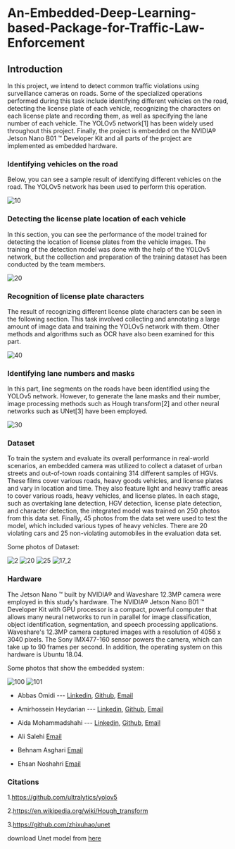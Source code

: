 # An-Embedded-Deep-Learning-based-Package-for-Traffic-Law-Enforcement


## Introduction
In this project, we intend to detect common traffic violations using surveillance cameras on roads.
Some of the specialized operations performed during this task include identifying different vehicles on the road, detecting the license plate of each vehicle, recognizing the characters on each license plate and recording them, as well as specifying the lane number of each vehicle. 
The YOLOv5 network[1] has been widely used throughout this project. Finally, the project is embedded on the NVIDIA® Jetson Nano B01 ™ Developer Kit and all parts of the project are implemented as embedded hardware.


### Identifying vehicles on the road
Below, you can see a sample result of identifying different vehicles on the road. The YOLOv5 network has been used to perform this operation.

![10](https://user-images.githubusercontent.com/61683254/117567325-12808c80-b0d1-11eb-906c-80c51df0fde1.PNG)

### Detecting the license plate location of each vehicle
In this section, you can see the performance of the model trained for detecting the location of license plates from the vehicle images.
The training of the detection model was done with the help of the YOLOv5 network, but the collection and preparation of the training dataset has been conducted by the team members. 

![20](https://user-images.githubusercontent.com/61683254/117567443-a94d4900-b0d1-11eb-9653-d4ec5f55b8c5.PNG)

### Recognition of license plate characters
The result of recognizing different license plate characters can be seen in the following section.
This task involved collecting and annotating a large amount of image data and training the YOLOv5 network with them. Other methods and algorithms such as OCR have also been examined for this part.

![40](https://user-images.githubusercontent.com/61683254/117567713-8d967280-b0d2-11eb-99cf-084b9f4dd8e6.PNG)

### Identifying lane numbers and masks
In this part, line segments on the roads have been identified using the YOLOv5 network. 
However, to generate the lane masks and their number, image processing methods such as Hough transform[2] and other neural networks such as UNet[3] have been employed.

![30](https://user-images.githubusercontent.com/61683254/117567846-4361c100-b0d3-11eb-909e-062b24d50791.PNG)

### Dataset
To train the system and evaluate its overall performance in real-world scenarios, an embedded camera was utilized to collect a dataset of urban streets and out-of-town roads containing 314 different samples of HGVs. These films cover various roads, heavy goods vehicles, and license plates and vary in location and time. They also feature light and heavy traffic areas to cover various roads, heavy vehicles, and license plates. In each stage, such as overtaking lane detection, HGV detection, license plate detection, and character detection, the integrated model was trained on 250 photos from this data set. Finally, 45 photos from the data set were used to test the model, which included various types of heavy vehicles. There are 20 violating cars and 25 non-violating automobiles in the evaluation data set.

Some photos of Dataset:

![2](https://user-images.githubusercontent.com/61683254/125813984-98dbece1-a542-4345-8196-2d0b6e5a6344.png)
![20](https://user-images.githubusercontent.com/61683254/125813994-1fd1c8fb-26e1-4b9a-9cf3-fc45938b1ba8.png)
![25](https://user-images.githubusercontent.com/61683254/125814011-58181439-a756-491e-80bf-782388b9fcf5.png)
![17_2](https://user-images.githubusercontent.com/61683254/125814065-bb7ee05e-7d1f-4339-8946-0482f0cead60.png)



### Hardware
The Jetson Nano ™ built by NVIDIA® and Waveshare 12.3MP camera were employed in this study's hardware. The NVIDIA® Jetson Nano B01 ™ Developer Kit with GPU processor is a compact, powerful computer that allows many neural networks to run in parallel for image classification, object identification, segmentation, and speech processing applications. Waveshare's 12.3MP camera captured images with a resolution of 4056 x 3040 pixels. The Sony IMX477-160 sensor powers the camera, which can take up to 90 frames per second. In addition, the operating system on this hardware is Ubuntu 18.04.

Some photos that show the embedded system:

![100](https://user-images.githubusercontent.com/61683254/125813066-3b3f3291-bf8c-4281-bfd8-6f65125c462e.png)
![101](https://user-images.githubusercontent.com/61683254/125813174-1a66cc32-49a4-4958-8ba7-6594565a849c.jpg)


- Abbas Omidi --- [Linkedin](https://www.linkedin.com/in/abbasomidi77/), [Github](https://github.com/abbasomidi77), [Email](mailto:abbasomidi77@gmail.com)

- Amirhossein Heydarian ---  [Linkedin](https://www.linkedin.com/in/amirhosseinh77/), [Github](https://github.com/amirhosseinh77), [Email](mailto:amirhossein4633@gmail.com )

- Aida Mohammadshahi ---  [Linkedin](https://www.linkedin.com/in/aida-mohammadshahi-9845861b3/), [Github](https://github.com/aidamohammadshahi), [Email](mailto:aidamoshahi@gmail.com)

- Ali Salehi [Email](mailto:thealisalehi96@gmail.com)

- Behnam Asghari [Email](mailto:behnam.asghari1370@gmail.com)

- Ehsan Noshahri [Email](mailto:noshahriehsan@gmail.com)

### Citations
1.https://github.com/ultralytics/yolov5

2.https://en.wikipedia.org/wiki/Hough_transform

3.https://github.com/zhixuhao/unet

download Unet model from [here](https://drive.google.com/file/d/1P-LwX_eisBQULqKOQajFWTH011QPLutS/view?usp=sharing)
